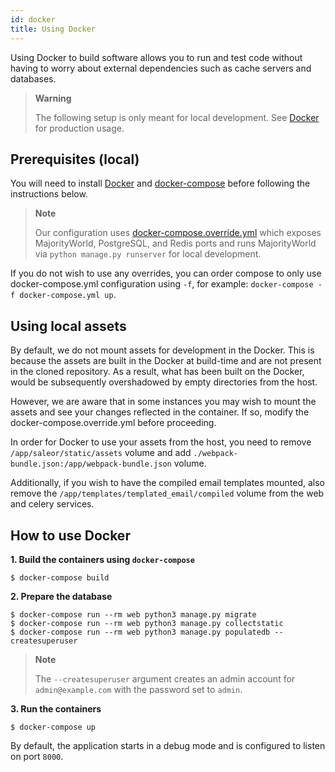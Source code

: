 ```yaml
---
id: docker
title: Using Docker
---
```


Using Docker to build software allows you to run and test code without having to worry about external dependencies such as cache servers and databases.

> **Warning**
>
> The following setup is only meant for local development. See [Docker](deployment/docker.md) for production usage.


## Prerequisites (local)

You will need to install [Docker](https://docs.docker.com/install/) and [docker-compose](https://docs.docker.com/compose/install/) before following the instructions below.

> **Note**
>
> Our configuration uses [docker-compose.override.yml](https://docs.docker.com/compose/extends/#understanding-multiple-compose-files) which exposes MajorityWorld, PostgreSQL, and Redis ports and runs MajorityWorld via `python manage.py runserver` for local development. 

If you do not wish to use any overrides, you can order compose to only use docker-compose.yml configuration using `-f`, for example: `docker-compose -f docker-compose.yml up`.


## Using local assets

By default, we do not mount assets for development in the Docker. This is because the assets are built in the Docker at build-time and are not present in the cloned repository. As a result, what has been built on the Docker, would be subsequently overshadowed by empty directories from the host.

However, we are aware that in some instances you may wish to mount the assets and see your changes reflected in the container. If so, modify the docker-compose.override.yml before proceeding.

In order for Docker to use your assets from the host, you need to remove `/app/saleor/static/assets` volume and add `./webpack-bundle.json:/app/webpack-bundle.json` volume.

Additionally, if you wish to have the compiled email templates mounted, also remove the `/app/templates/templated_email/compiled` volume from the web and celery services.


## How to use Docker

 **1. Build the containers using `docker-compose`**

```console
$ docker-compose build
```

**2. Prepare the database**

```console
$ docker-compose run --rm web python3 manage.py migrate
$ docker-compose run --rm web python3 manage.py collectstatic
$ docker-compose run --rm web python3 manage.py populatedb --createsuperuser
```

>**Note**
> 
>The `--createsuperuser` argument creates an admin account for `admin@example.com` with the password set to `admin`.

**3. Run the containers**

```console
$ docker-compose up
```

By default, the application starts in a debug mode and is configured to listen on port `8000`.